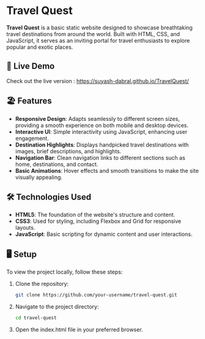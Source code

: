 # Travel Quest

**Travel Quest** is a basic static website designed to showcase breathtaking travel destinations from around the world. Built with HTML, CSS, and JavaScript, it serves as an inviting portal for travel enthusiasts to explore popular and exotic places.

## 🚀 Live Demo
Check out the live version : https://suyash-dabral.github.io/TravelQuest/

## 🏖️ Features

- **Responsive Design**: Adapts seamlessly to different screen sizes, providing a smooth experience on both mobile and desktop devices.
- **Interactive UI**: Simple interactivity using JavaScript, enhancing user engagement.
- **Destination Highlights**: Displays handpicked travel destinations with images, brief descriptions, and highlights.
- **Navigation Bar**: Clean navigation links to different sections such as home, destinations, and contact.
- **Basic Animations**: Hover effects and smooth transitions to make the site visually appealing.

## 🛠️ Technologies Used

- **HTML5**: The foundation of the website's structure and content.
- **CSS3**: Used for styling, including Flexbox and Grid for responsive layouts.
- **JavaScript**: Basic scripting for dynamic content and user interactions.

## 🖥️ Setup

To view the project locally, follow these steps:

1. Clone the repository:

   ```bash
   git clone https://github.com/your-username/travel-quest.git

2. Navigate to the project directory:
     
    ```bash
    cd travel-quest

3. Open the index.html file in your preferred browser.